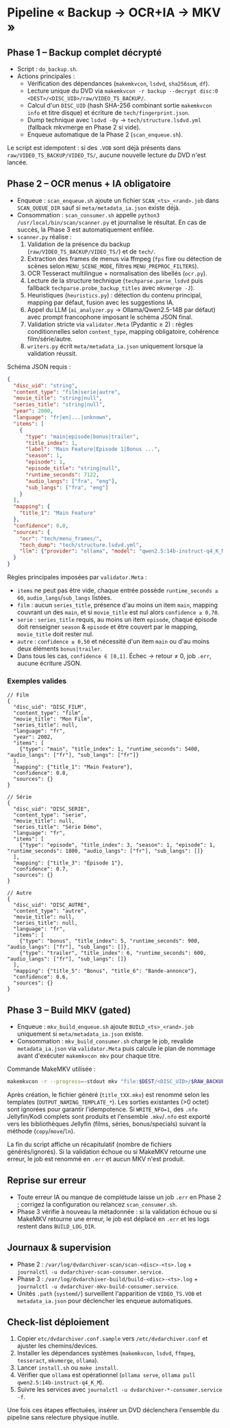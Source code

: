 # Pipeline « Backup → OCR+IA → MKV »

## Phase 1 – Backup complet décrypté

- Script : `do_backup.sh`.
- Actions principales :
  - Vérification des dépendances (`makemkvcon`, `lsdvd`, `sha256sum`, `df`).
  - Lecture unique du DVD via `makemkvcon -r backup --decrypt disc:0 <DEST>/<DISC_UID>/raw/VIDEO_TS_BACKUP/`.
  - Calcul d'un `DISC_UID` (hash SHA-256 combinant sortie `makemkvcon info` et titre disque) et écriture de `tech/fingerprint.json`.
  - Dump technique avec `lsdvd -Oy` → `tech/structure.lsdvd.yml` (fallback mkvmerge en Phase 2 si vide).
  - Enqueue automatique de la Phase 2 (`scan_enqueue.sh`).

Le script est idempotent : si des `.VOB` sont déjà présents dans `raw/VIDEO_TS_BACKUP/VIDEO_TS/`, aucune nouvelle lecture du DVD n'est lancée.

## Phase 2 – OCR menus + IA obligatoire

- Enqueue : `scan_enqueue.sh` ajoute un fichier `SCAN_<ts>_<rand>.job` dans `SCAN_QUEUE_DIR` sauf si `meta/metadata_ia.json` existe déjà.
- Consommation : `scan_consumer.sh` appelle `python3 /usr/local/bin/scan/scanner.py` et journalise le résultat. En cas de succès, la Phase 3 est automatiquement enfilée.
- `scanner.py` réalise :
  1. Validation de la présence du backup (`raw/VIDEO_TS_BACKUP/VIDEO_TS/`) et de `tech/`.
  2. Extraction des frames de menus via ffmpeg (`fps` fixe ou détection de scènes selon `MENU_SCENE_MODE`, filtres `MENU_PREPROC_FILTERS`).
  3. OCR Tesseract multilingue + normalisation des libellés (`ocr.py`).
  4. Lecture de la structure technique (`techparse.parse_lsdvd` puis fallback `techparse.probe_backup_titles` avec `mkvmerge -J`).
  5. Heuristiques (`heuristics.py`) : détection du contenu principal, mapping par défaut, fusion avec les suggestions IA.
  6. Appel du LLM (`ai_analyzer.py` → Ollama/Qwen2.5-14B par défaut) avec prompt francophone imposant le schéma JSON final.
  7. Validation stricte via `validator.Meta` (Pydantic ≥ 2) : règles conditionnelles selon `content_type`, mapping obligatoire, cohérence film/série/autre.
  8. `writers.py` écrit `meta/metadata_ia.json` uniquement lorsque la validation réussit.

Schéma JSON requis :

```json
{
  "disc_uid": "string",
  "content_type": "film|serie|autre",
  "movie_title": "string|null",
  "series_title": "string|null",
  "year": 2000,
  "language": "fr|en|...|unknown",
  "items": [
    {
      "type": "main|episode|bonus|trailer",
      "title_index": 1,
      "label": "Main Feature|Episode 1|Bonus ...",
      "season": 1,
      "episode": 1,
      "episode_title": "string|null",
      "runtime_seconds": 7122,
      "audio_langs": ["fra", "eng"],
      "sub_langs": ["fra", "eng"]
    }
  ],
  "mapping": {
    "title_1": "Main Feature"
  },
  "confidence": 0.0,
  "sources": {
    "ocr": "tech/menu_frames/",
    "tech_dump": "tech/structure.lsdvd.yml",
    "llm": {"provider": "ollama", "model": "qwen2.5:14b-instruct-q4_K_M"}
  }
}
```

Règles principales imposées par `validator.Meta` :

- `items` ne peut pas être vide, chaque entrée possède `runtime_seconds ≥ 60`, `audio_langs`/`sub_langs` listées.
- `film` : aucun `series_title`, présence d'au moins un item `main`, mapping couvrant un des `main`, et si `movie_title` est nul alors `confidence ≥ 0,70`.
- `serie` : `series_title` requis, au moins un item `episode`, chaque épisode doit renseigner `season` & `episode` et être couvert par le mapping, `movie_title` doit rester nul.
- `autre` : `confidence ≥ 0,50` et nécessité d'un item `main` ou d'au moins deux éléments `bonus|trailer`.
- Dans tous les cas, `confidence ∈ [0,1]`. Échec → retour ≠ 0, job `.err`, aucune écriture JSON.

### Exemples valides

```jsonc
// Film
{
  "disc_uid": "DISC_FILM",
  "content_type": "film",
  "movie_title": "Mon Film",
  "series_title": null,
  "language": "fr",
  "year": 2002,
  "items": [
    {"type": "main", "title_index": 1, "runtime_seconds": 5400, "audio_langs": ["fr"], "sub_langs": ["fr"]}
  ],
  "mapping": {"title_1": "Main Feature"},
  "confidence": 0.8,
  "sources": {}
}

// Série
{
  "disc_uid": "DISC_SERIE",
  "content_type": "serie",
  "movie_title": null,
  "series_title": "Série Démo",
  "language": "fr",
  "items": [
    {"type": "episode", "title_index": 3, "season": 1, "episode": 1, "runtime_seconds": 1800, "audio_langs": ["fr"], "sub_langs": []}
  ],
  "mapping": {"title_3": "Épisode 1"},
  "confidence": 0.7,
  "sources": {}
}

// Autre
{
  "disc_uid": "DISC_AUTRE",
  "content_type": "autre",
  "movie_title": null,
  "series_title": null,
  "language": "fr",
  "items": [
    {"type": "bonus", "title_index": 5, "runtime_seconds": 900, "audio_langs": ["fr"], "sub_langs": []},
    {"type": "trailer", "title_index": 6, "runtime_seconds": 600, "audio_langs": ["fr"], "sub_langs": []}
  ],
  "mapping": {"title_5": "Bonus", "title_6": "Bande-annonce"},
  "confidence": 0.6,
  "sources": {}
}
```

## Phase 3 – Build MKV (gated)

- Enqueue : `mkv_build_enqueue.sh` ajoute `BUILD_<ts>_<rand>.job` uniquement si `meta/metadata_ia.json` existe.
- Consommation : `mkv_build_consumer.sh` charge le job, revalide `metadata_ia.json` via `validator.Meta` puis calcule le plan de nommage avant d'exécuter `makemkvcon mkv` pour chaque titre.

Commande MakeMKV utilisée :

```bash
makemkvcon -r --progress=-stdout mkv "file:$DEST/<DISC_UID>/$RAW_BACKUP_DIR" title:<index> "$DEST/<DISC_UID>/mkv" ${MAKEMKV_MKV_OPTS}
```

Après création, le fichier généré (`title_tXX.mkv`) est renommé selon les templates (`OUTPUT_NAMING_TEMPLATE_*`). Les sorties existantes (>0 octet) sont ignorées pour garantir l'idempotence. Si `WRITE_NFO=1`, des `.nfo` Jellyfin/Kodi complets sont produits et l'ensemble `.mkv`/`.nfo` est exporté vers les bibliothèques Jellyfin (films, séries, bonus/specials) suivant la méthode (`copy`/`move`/`ln`).

La fin du script affiche un récapitulatif (nombre de fichiers générés/ignorés). Si la validation échoue ou si MakeMKV retourne une erreur, le job est renommé en `.err` et aucun MKV n'est produit.

## Reprise sur erreur

- Toute erreur IA ou manque de complétude laisse un job `.err` en Phase 2 ; corrigez la configuration ou relancez `scan_consumer.sh`.
- Phase 3 vérifie à nouveau la métadonnée : si la validation échoue ou si MakeMKV retourne une erreur, le job est déplacé en `.err` et les logs restent dans `BUILD_LOG_DIR`.

## Journaux & supervision

- Phase 2 : `/var/log/dvdarchiver-scan/scan-<disc>-<ts>.log` + `journalctl -u dvdarchiver-scan-consumer.service`.
- Phase 3 : `/var/log/dvdarchiver-build/build-<disc>-<ts>.log` + `journalctl -u dvdarchiver-mkv-build-consumer.service`.
- Unités `.path` (`systemd/`) surveillent l'apparition de `VIDEO_TS.VOB` et `metadata_ia.json` pour déclencher les enqueue automatiques.

## Check-list déploiement

1. Copier `etc/dvdarchiver.conf.sample` vers `/etc/dvdarchiver.conf` et ajuster les chemins/devices.
2. Installer les dépendances systèmes (`makemkvcon`, `lsdvd`, `ffmpeg`, `tesseract`, `mkvmerge`, `ollama`).
3. Lancer `install.sh` ou `make install`.
4. Vérifier que `ollama` est opérationnel (`ollama serve`, `ollama pull qwen2.5:14b-instruct-q4_K_M`).
5. Suivre les services avec `journalctl -u dvdarchiver-*-consumer.service -f`.

Une fois ces étapes effectuées, insérer un DVD déclenchera l'ensemble du pipeline sans relecture physique inutile.
